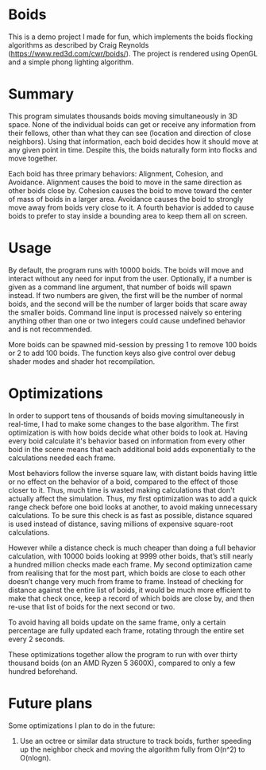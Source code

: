# Boids

This is a demo project I made for fun, which implements the boids flocking algorithms as described by Craig Reynolds (https://www.red3d.com/cwr/boids/). The project is rendered using OpenGL and a simple phong lighting algorithm.

# Summary

This program simulates thousands boids moving simultaneously in 3D space. None of the individual boids can get or receive any information from their fellows, other than what they can see (location and direction of close neighbors). Using that information, each boid decides how it should move at any given point in time. Despite this, the boids naturally form into flocks and move together.

Each boid has three primary behaviors: Alignment, Cohesion, and Avoidance. Alignment causes the boid to move in the same direction as other boids close by. Cohesion causes the boid to move toward the center of mass of boids in a larger area. Avoidance causes the boid to strongly move away from boids very close to it. A fourth behavior is added to cause boids to prefer to stay inside a bounding area to keep them all on screen.

# Usage

By default, the program runs with 10000 boids. The boids will move and interact without any need for input from the user. Optionally, if a number is given as a command line argument, that number of boids will spawn instead. If two numbers are given, the first will be the number of normal boids, and the second will be the number of larger boids that scare away the smaller boids. Command line input is processed naively so entering anything other than one or two integers could cause undefined behavior and is not recommended.

More boids can be spawned mid-session by pressing 1 to remove 100 boids or 2 to add 100 boids. The function keys also give control over debug shader modes and shader hot recompilation.

# Optimizations

In order to support tens of thousands of boids moving simultaneously in real-time, I had to make some changes to the base algorithm. The first optimization is with how boids decide what other boids to look at. Having every boid calculate it's behavior based on information from every other boid in the scene means that each additional boid adds exponentially to the calculations needed each frame.

Most behaviors follow the inverse square law, with distant boids having little or no effect on the behavior of a boid, compared to the effect of those closer to it. Thus, much time is wasted making calculations that don't actually affect the simulation. Thus, my first optimization was to add a quick range check before one boid looks at another, to avoid making unnecessary calculations. To be sure this check is as fast as possible, distance squared is used instead of distance, saving  millions of expensive square-root calculations.

However while a distance check is much cheaper than doing a full behavior calculation, with 10000 boids looking at 9999 other boids, that’s still nearly a hundred million checks made each frame. My second optimization came from realising that for the most part, which boids are close to each other doesn’t change very much from frame to frame. Instead of checking for distance against the entire list of boids, it would be much more efficient to make that check once, keep a record of which boids are close by, and then re-use that list of boids for the next second or two.

To avoid having all boids update on the same frame, only a certain percentage are fully updated each frame, rotating through the entire set every 2 seconds.

These optimizations together allow the program to run with over thirty thousand boids (on an AMD Ryzen 5 3600X), compared to only a few hundred beforehand.

# Future plans

Some optimizations I plan to do in the future:

1) Use an octree or similar data structure to track boids, further speeding up the neighbor check and moving the algorithm fully from O(n^2) to O(nlogn).
